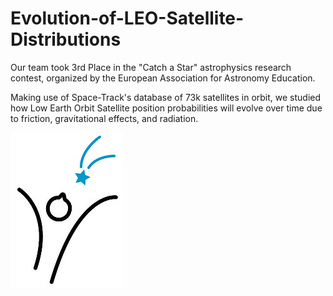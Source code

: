 # Evolution-of-LEO-Satellite-Distributions
Our team took 3rd Place in the "Catch a Star" astrophysics research contest, organized by the European Association for Astronomy Education. 

Making use of Space-Track's database of 73k satellites in orbit, we studied how Low Earth Orbit Satellite position probabilities will evolve over time due to friction, gravitational effects, and radiation. 

![DO](catch-a-star-logo.jpeg?raw=true "Title")
